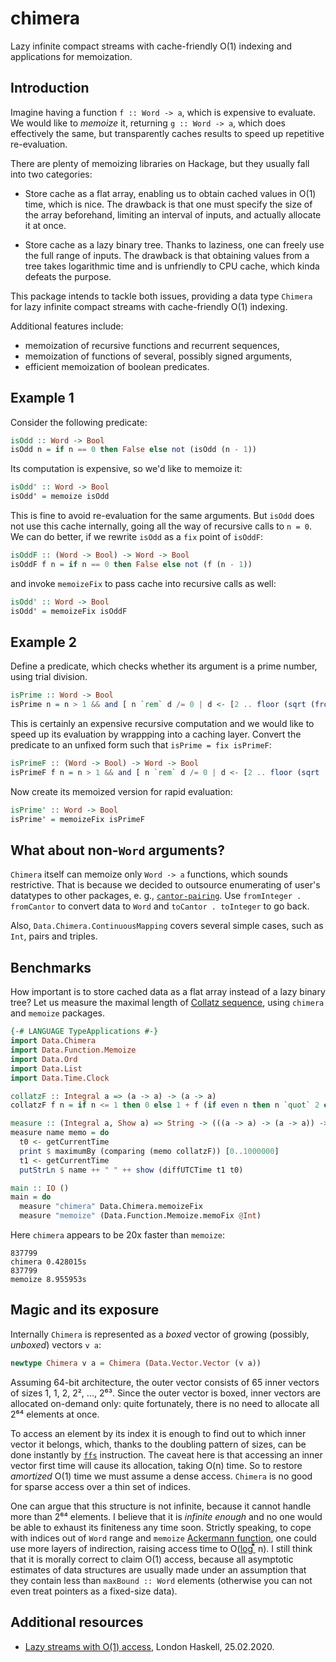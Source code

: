 # chimera

Lazy infinite compact streams with cache-friendly O(1) indexing
and applications for memoization.

## Introduction

Imagine having a function `f :: Word -> a`,
which is expensive to evaluate. We would like to _memoize_ it,
returning `g :: Word -> a`, which does effectively the same,
but transparently caches results to speed up repetitive
re-evaluation.

There are plenty of memoizing libraries on Hackage, but they
usually fall into two categories:

* Store cache as a flat array, enabling us
  to obtain cached values in O(1) time, which is nice.
  The drawback is that one must specify the size
  of the array beforehand,
  limiting an interval of inputs,
  and actually allocate it at once.

* Store cache as a lazy binary tree.
  Thanks to laziness, one can freely use the full range of inputs.
  The drawback is that obtaining values from a tree
  takes logarithmic time and is unfriendly to CPU cache,
  which kinda defeats the purpose.

This package intends to tackle both issues,
providing a data type `Chimera` for
lazy infinite compact streams with cache-friendly O(1) indexing.

Additional features include:

* memoization of recursive functions and recurrent sequences,
* memoization of functions of several, possibly signed arguments,
* efficient memoization of boolean predicates.

## Example 1

Consider the following predicate:

```haskell
isOdd :: Word -> Bool
isOdd n = if n == 0 then False else not (isOdd (n - 1))
```

Its computation is expensive, so we'd like to memoize it:

```haskell
isOdd' :: Word -> Bool
isOdd' = memoize isOdd
```

This is fine to avoid re-evaluation for the same arguments.
But `isOdd` does not use this cache internally, going all the way
of recursive calls to `n = 0`. We can do better,
if we rewrite `isOdd` as a `fix` point of `isOddF`:

```haskell
isOddF :: (Word -> Bool) -> Word -> Bool
isOddF f n = if n == 0 then False else not (f (n - 1))
```

and invoke `memoizeFix` to pass cache into recursive calls as well:

```haskell
isOdd' :: Word -> Bool
isOdd' = memoizeFix isOddF
```

## Example 2

Define a predicate, which checks whether its argument is
a prime number, using trial division.

```haskell
isPrime :: Word -> Bool
isPrime n = n > 1 && and [ n `rem` d /= 0 | d <- [2 .. floor (sqrt (fromIntegral n))], isPrime d]
```

This is certainly an expensive recursive computation and we would like
to speed up its evaluation by wrappping into a caching layer.
Convert the predicate to an unfixed form such that `isPrime = fix isPrimeF`:

```haskell
isPrimeF :: (Word -> Bool) -> Word -> Bool
isPrimeF f n = n > 1 && and [ n `rem` d /= 0 | d <- [2 .. floor (sqrt (fromIntegral n))], f d]
```

Now create its memoized version for rapid evaluation:

```haskell
isPrime' :: Word -> Bool
isPrime' = memoizeFix isPrimeF
```

## What about non-`Word` arguments?

`Chimera` itself can memoize only `Word -> a` functions, which sounds restrictive.
That is because we decided to outsource
enumerating of user's datatypes to other packages, e. g.,
[`cantor-pairing`](http://hackage.haskell.org/package/cantor-pairing).
Use `fromInteger . fromCantor` to convert data to `Word`
and `toCantor . toInteger` to go back.

Also, `Data.Chimera.ContinuousMapping` covers several simple cases,
such as `Int`, pairs and triples.

## Benchmarks

How important is to store cached data as a flat array instead of a lazy binary tree?
Let us measure the maximal length of [Collatz sequence](https://oeis.org/A006577),
using `chimera` and `memoize` packages.

```haskell
{-# LANGUAGE TypeApplications #-}
import Data.Chimera
import Data.Function.Memoize
import Data.Ord
import Data.List
import Data.Time.Clock

collatzF :: Integral a => (a -> a) -> (a -> a)
collatzF f n = if n <= 1 then 0 else 1 + f (if even n then n `quot` 2 else 3 * n + 1)

measure :: (Integral a, Show a) => String -> (((a -> a) -> (a -> a)) -> (a -> a)) -> IO ()
measure name memo = do
  t0 <- getCurrentTime
  print $ maximumBy (comparing (memo collatzF)) [0..1000000]
  t1 <- getCurrentTime
  putStrLn $ name ++ " " ++ show (diffUTCTime t1 t0)

main :: IO ()
main = do
  measure "chimera" Data.Chimera.memoizeFix
  measure "memoize" (Data.Function.Memoize.memoFix @Int)
```

Here `chimera` appears to be 20x faster than `memoize`:

```
837799
chimera 0.428015s
837799
memoize 8.955953s
```

## Magic and its exposure

Internally `Chimera` is represented as a _boxed_ vector
of growing (possibly, _unboxed_) vectors `v a`:

```haskell
newtype Chimera v a = Chimera (Data.Vector.Vector (v a))
```

Assuming 64-bit architecture, the outer vector consists of 65 inner vectors
of sizes 1, 1, 2, 2², ..., 2⁶³. Since the outer vector
is boxed, inner vectors are allocated on-demand only: quite fortunately,
there is no need to allocate all 2⁶⁴ elements at once.

To access an element by its index it is enough to find out to which inner
vector it belongs, which, thanks to the doubling pattern of sizes,
can be done instantly by [`ffs`](https://en.wikipedia.org/wiki/Find_first_set)
instruction. The caveat here is
that accessing an inner vector first time will cause its allocation,
taking O(n) time. So to restore _amortized_ O(1) time we must assume
a dense access. `Chimera` is no good for sparse access
over a thin set of indices.

One can argue that this structure is not infinite,
because it cannot handle more than 2⁶⁴ elements.
I believe that it is _infinite enough_ and no one would be able to exhaust
its finiteness any time soon. Strictly speaking, to cope with indices out of
`Word` range and `memoize`
[Ackermann function](https://en.wikipedia.org/wiki/Ackermann_function),
one could use more layers of indirection, raising access time
to O([log ⃰](https://en.wikipedia.org/wiki/Iterated_logarithm) n).
I still think that it is morally correct to claim O(1) access,
because all asymptotic estimates of data structures
are usually made under an assumption that they contain
less than `maxBound :: Word` elements
(otherwise you can not even treat pointers as a fixed-size data).

## Additional resources

* [Lazy streams with O(1) access](https://github.com/Bodigrim/my-talks/raw/master/londonhaskell2020/slides.pdf), London Haskell, 25.02.2020.
